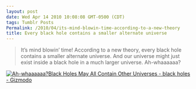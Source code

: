 ```yaml
---
layout: post
date: Wed Apr 14 2010 10:08:08 GMT-0500 (CDT)
tags: Tumblr Posts
Permalink: /2010/04/its-mind-blowin-time-according-to-a-new-theory
title: Every black hole contains a smaller alternate universe
---
```


> It’s mind blowin’ time! According to a new theory, every black hole contains a smaller alternate universe. And our universe might just exist inside a black hole in a much larger universe. Ah-whaaaaaa?

[![Ah-whaaaaaa?](http://cache.gawkerassets.com/assets/images/4/2010/04/500x_black-holes.jpg)Black Holes May All Contain Other Universes - black holes - Gizmodo](http://gizmodo.com/5516963/black-holes-may-all-contain-other-universes?utm_source=feedburner&utm_medium=feed&utm_campaign=Feed%3A+gizmodo%2Ffull+%28Gizmodo%29&utm_content=Google+Reader)
